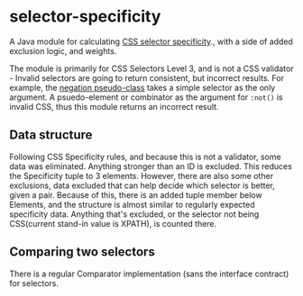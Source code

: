 # selector-specificity
A Java module for calculating [CSS selector specificity](https://www.w3.org/TR/selectors-3/#specificity)., with a side of added exclusion logic, and weights.

The module is primarily for CSS Selectors Level 3, and is not a CSS validator - Invalid selectors are going to return consistent, but incorrect results. For example, the [negation pseudo-class](https://www.w3.org/TR/selectors-3/#negation) takes a simple selector as the only argument. A psuedo-element or combinator as the argument for `:not()` is invalid CSS, thus this module returns an incorrect result.

## Data structure
Following CSS Specificity rules, and because this is not a validator, some data was eliminated. Anything stronger than an ID is excluded. This reduces the Specificity tuple to 3 elements. However, there are also some other exclusions, data excluded that can help decide which selector is better, given a pair. Because of this, there is an added tuple member below Elements, and the structure is almost similar to regularly expected specificity data. Anything that's excluded, or the selector not being CSS(current stand-in value is XPATH), is counted there.

## Comparing two selectors
There is a regular Comparator implementation (sans the interface contract) for selectors.

